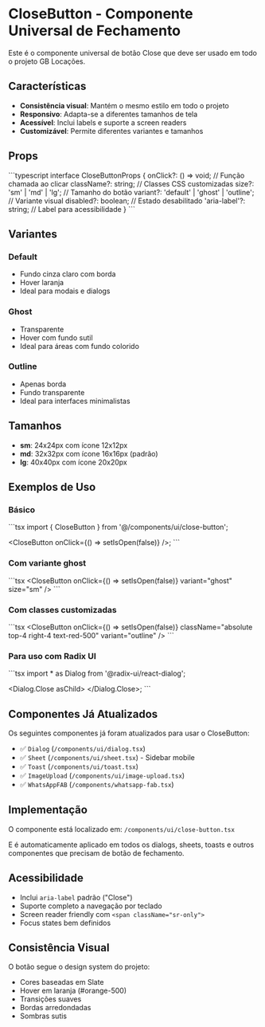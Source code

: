 # CloseButton - Componente Universal de Fechamento

Este é o componente universal de botão Close que deve ser usado em todo o projeto GB Locações.

## Características

- **Consistência visual**: Mantém o mesmo estilo em todo o projeto
- **Responsivo**: Adapta-se a diferentes tamanhos de tela
- **Acessível**: Inclui labels e suporte a screen readers
- **Customizável**: Permite diferentes variantes e tamanhos

## Props

\`\`\`typescript
interface CloseButtonProps {
  onClick?: () => void; // Função chamada ao clicar
  className?: string; // Classes CSS customizadas
  size?: 'sm' | 'md' | 'lg'; // Tamanho do botão
  variant?: 'default' | 'ghost' | 'outline'; // Variante visual
  disabled?: boolean; // Estado desabilitado
  'aria-label'?: string; // Label para acessibilidade
}
\`\`\`

## Variantes

### Default

- Fundo cinza claro com borda
- Hover laranja
- Ideal para modais e dialogs

### Ghost

- Transparente
- Hover com fundo sutil
- Ideal para áreas com fundo colorido

### Outline

- Apenas borda
- Fundo transparente
- Ideal para interfaces minimalistas

## Tamanhos

- **sm**: 24x24px com ícone 12x12px
- **md**: 32x32px com ícone 16x16px (padrão)
- **lg**: 40x40px com ícone 20x20px

## Exemplos de Uso

### Básico

\`\`\`tsx
import { CloseButton } from '@/components/ui/close-button';

<CloseButton onClick={() => setIsOpen(false)} />;
\`\`\`

### Com variante ghost

\`\`\`tsx
<CloseButton onClick={() => setIsOpen(false)} variant="ghost" size="sm" />
\`\`\`

### Com classes customizadas

\`\`\`tsx
<CloseButton
  onClick={() => setIsOpen(false)}
  className="absolute top-4 right-4 text-red-500"
  variant="outline"
/>
\`\`\`

### Para uso com Radix UI

\`\`\`tsx
import * as Dialog from '@radix-ui/react-dialog';

<Dialog.Close asChild>
  <CloseButton />
</Dialog.Close>;
\`\`\`

## Componentes Já Atualizados

Os seguintes componentes já foram atualizados para usar o CloseButton:

- ✅ `Dialog` (`/components/ui/dialog.tsx`)
- ✅ `Sheet` (`/components/ui/sheet.tsx`) - Sidebar mobile
- ✅ `Toast` (`/components/ui/toast.tsx`)
- ✅ `ImageUpload` (`/components/ui/image-upload.tsx`)
- ✅ `WhatsAppFAB` (`/components/whatsapp-fab.tsx`)

## Implementação

O componente está localizado em:
`/components/ui/close-button.tsx`

E é automaticamente aplicado em todos os dialogs, sheets, toasts e outros componentes que precisam de botão de fechamento.

## Acessibilidade

- Inclui `aria-label` padrão ("Close")
- Suporte completo a navegação por teclado
- Screen reader friendly com `<span className="sr-only">`
- Focus states bem definidos

## Consistência Visual

O botão segue o design system do projeto:

- Cores baseadas em Slate
- Hover em laranja (#orange-500)
- Transições suaves
- Bordas arredondadas
- Sombras sutis
